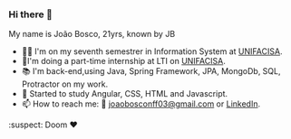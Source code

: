 ### Hi there :eyes:

My name is João Bosco, 21yrs, known by JB

- :man_student: I'm on my seventh semestrer in Information System at [UNIFACISA](https://www.unifacisa.edu.br/home).
- :office:I'm doing a part-time internship at LTI on [UNIFACISA](https://www.unifacisa.edu.br/home).
- :books: I'm back-end,using Java, Spring Framework, JPA, MongoDb, SQL, Protractor on my work.
- 🧠 Started to study Angular, CSS, HTML and Javascript.
- 📫 How to reach me: :e-mail: joaobosconff03@gmail.com or [LinkedIn](https://www.linkedin.com/in/joaobosconff/).


:suspect: Doom ❤
